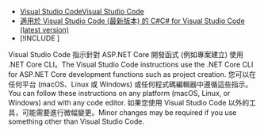 * [<span data-ttu-id="e3efe-101">Visual Studio Code</span><span class="sxs-lookup"><span data-stu-id="e3efe-101">Visual Studio Code</span></span>](https://code.visualstudio.com/download)
* [<span data-ttu-id="e3efe-102">適用於 Visual Studio Code (最新版本) 的 C#</span><span class="sxs-lookup"><span data-stu-id="e3efe-102">C# for Visual Studio Code (latest version)</span></span>](https://marketplace.visualstudio.com/items?itemName=ms-dotnettools.csharp)
* [!INCLUDE [](~/includes/3.0-SDK.md)]

<span data-ttu-id="e3efe-103">Visual Studio Code 指示針對 ASP.NET Core 開發函式 (例如專案建立) 使用 .NET Core CLI。</span><span class="sxs-lookup"><span data-stu-id="e3efe-103">The Visual Studio Code instructions use the .NET Core CLI for ASP.NET Core development functions such as project creation.</span></span> <span data-ttu-id="e3efe-104">您可以在任何平台 (macOS、Linux 或 Windows) 或任何程式碼編輯器中遵循這些指示。</span><span class="sxs-lookup"><span data-stu-id="e3efe-104">You can follow these instructions on any platform (macOS, Linux, or Windows) and with any code editor.</span></span> <span data-ttu-id="e3efe-105">如果您使用 Visual Studio Code 以外的工具，可能需要進行微幅變更。</span><span class="sxs-lookup"><span data-stu-id="e3efe-105">Minor changes may be required if you use something other than Visual Studio Code.</span></span>
